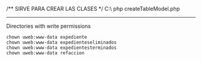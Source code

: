 

/** SIRVE PARA CREAR LAS CLASES */
C:\ php createTableModel.php <TABLA> <NOMBRECLASE>


-------------

Directories with write permissions

```
chown uweb:www-data expediente
chown uweb:www-data expedienteseliminados
chown uweb:www-data expedientesterminados
chown uweb:www-data refaccion
```
